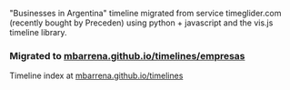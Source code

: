 "Businesses in Argentina" timeline migrated from service timeglider.com (recently bought by Preceden) using python + javascript and the vis.js timeline library.

### Migrated to [mbarrena.github.io/timelines/empresas](mbarrena.github.io/timelines/empresas)
Timeline index at [mbarrena.github.io/timelines](mbarrena.github.io/timelines)
